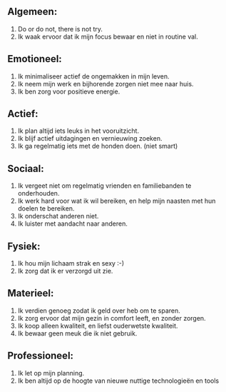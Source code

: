 
Algemeen:
---------

  1. Do or do not, there is not try.
  2. Ik waak ervoor dat ik mijn focus bewaar en niet in routine val.

Emotioneel:
-----------

  1. Ik minimaliseer actief de ongemakken in mijn leven.
  2. Ik neem mijn werk en bijhorende zorgen niet mee naar huis.
  3. Ik ben zorg voor positieve energie.

  
Actief:
-------

  1. Ik plan altijd iets leuks in het vooruitzicht.
  2. Ik blijf actief uitdagingen en vernieuwing zoeken.
  3. Ik ga regelmatig iets met de honden doen. (niet smart)


Sociaal:
-------

  1. Ik vergeet niet om regelmatig vrienden en familiebanden te onderhouden.
  2. Ik werk hard voor wat ik wil bereiken, en help mijn naasten met hun doelen te bereiken.
  3. Ik onderschat anderen niet.
  4. Ik luister met aandacht naar anderen.


Fysiek:
-------

  1. Ik hou mijn lichaam strak en sexy :-)
  2. Ik zorg dat ik er verzorgd uit zie.


Materieel:
---------

  1. Ik verdien genoeg zodat ik geld over heb om te sparen.
  2. Ik zorg ervoor dat mijn gezin in comfort leeft, en zonder zorgen.
  3. Ik koop alleen kwaliteit, en liefst ouderwetste kwaliteit.
  4. Ik bewaar geen meuk die ik niet gebruik.


Professioneel:
--------------

  1. Ik let op mijn planning.
  2. Ik ben altijd op de hoogte van nieuwe nuttige technologieën en tools
